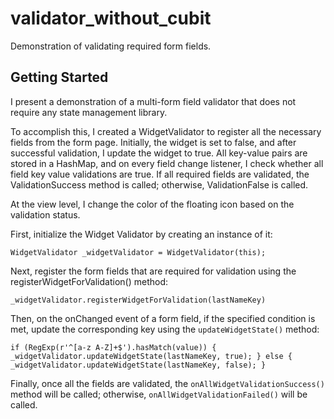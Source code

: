 # validator_without_cubit
Demonstration of validating required form fields.
## Getting Started

I present a demonstration of a multi-form field validator that does not require any state management library.

To accomplish this, I created a WidgetValidator to register all the necessary fields from the form page. Initially, the widget is set to false, and after successful validation, I update the widget to true. All key-value pairs are stored in a HashMap, and on every field change listener, I check whether all field key value validations are true. If all required fields are validated, the ValidationSuccess method is called; otherwise, ValidationFalse is called.

At the view level, I change the color of the floating icon based on the validation status.

First, initialize the Widget Validator by creating an instance of it:

`WidgetValidator _widgetValidator = WidgetValidator(this);`

Next, register the form fields that are required for validation using the registerWidgetForValidation() method:

`_widgetValidator.registerWidgetForValidation(lastNameKey)`

Then, on the onChanged event of a form field, if the specified condition is met, update the corresponding key using the `updateWidgetState()` method:

`if (RegExp(r'^[a-z A-Z]+$').hasMatch(value)) {
    _widgetValidator.updateWidgetState(lastNameKey, true);
    } else {
    _widgetValidator.updateWidgetState(lastNameKey, false);
    }
`

Finally, once all the fields are validated, the `onAllWidgetValidationSuccess()` method will be called; otherwise, `onAllWidgetValidationFailed()` will be called.